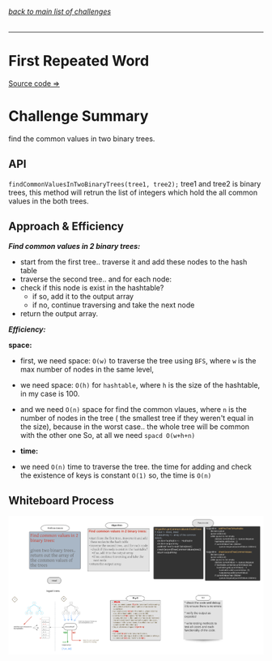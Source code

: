 ###### [back to main list of challenges](https://github.com/MHD22/data-structures-and-algorithms-401#readme)

<hr>


# First Repeated Word

[Source code =>]()


# Challenge Summary

find the common values in two binary trees.



## API

`findCommonValuesInTwoBinaryTrees(tree1, tree2);` tree1 and tree2 is binary trees, this method will retrun the list of integers which hold the all common values in the both trees.


## Approach & Efficiency

***Find common values in 2 binary trees:***

* start from the first tree.. traverse it and add these nodes to the hash table
* traverse the second tree.. and for each node:
* check if this node is exist in the hashtable?
  * if so, add it to the output array
  * if no, continue traversing and take the next node
* return the output array.


***Efficiency:***

**space:**

* first, we need space: `O(w)` to traverse the tree using `BFS`, where `w` is the max number of nodes in the same level,

* we need space: `O(h)` for `hashtable`, where `h` is the size of the hashtable, in my case is 100.

* and we need `O(n)` space for find the common vlaues, where `n` is the number of nodes in the tree ( the smallest tree if they weren't equal in the size), because in the worst case.. the whole tree will be common with the other one
So, at all we need `spacd O(w+h+n)`


* **time:** 

* we need `O(n)` time to traverse the tree.
the time for adding and check the existence of keys is constant `O(1)` so, the time is `O(n)` 


## Whiteboard Process

![Whiteboard_firstRepeatedWord](./assets/treeIntersection.png)
